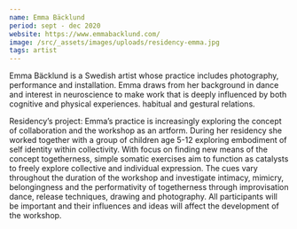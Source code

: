 ```yaml
---
name: Emma Bäcklund
period: sept - dec 2020
website: https://www.emmabacklund.com/
image: /src/_assets/images/uploads/residency-emma.jpg
tags: artist
---
```

Emma Bäcklund is a Swedish artist whose practice includes photography,  performance and installation. Emma draws from her background in dance and interest in neuroscience to make work that is deeply influenced by both cognitive and physical experiences. habitual and gestural relations.

Residency’s project: Emma’s practice is increasingly exploring the concept of collaboration and the workshop as an artform. During her residency she worked together with a group of children age 5-12 exploring embodiment of self identity within collectivity. With focus on finding new means of the concept togetherness, simple somatic exercises aim to function as catalysts to freely explore collective and individual expression. The cues vary throughout the duration of the workshop and investigate intimacy, mimicry, belongingness and the performativity of togetherness through improvisation dance, release techniques, drawing and photography. All participants will be important and their influences and ideas will affect the development of the workshop.